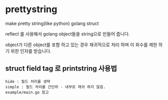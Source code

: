 # prettystring
make pretty string(like python) golang struct

reflect 를 사용해서 golang object들을 string으로 만들어 줍니다. 

object가 다른 object를 포함 하고 있는 경우 재귀적으로 처리 하며 
이 회수를 제한 하기 위한 인자를 받습니다. 

## struct field tag 로 printstring 사용법 

    hide : 필드 처리를 생략 
    simple : 필드 처리를 간단히 - 내부로 재귀 하지 않음. 
    example/main.go 참고 